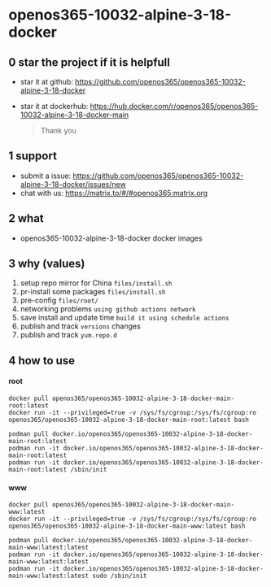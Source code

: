 # openos365-10032-alpine-3-18-docker

## 0 star the project if it is helpfull

* star it at github: https://github.com/openos365/openos365-10032-alpine-3-18-docker
* star it at dockerhub: https://hub.docker.com/r/openos365/openos365-10032-alpine-3-18-docker-main

  > Thank you

## 1 support

* submit a issue: https://github.com/openos365/openos365-10032-alpine-3-18-docker/issues/new
* chat with us: https://matrix.to/#/#openos365:matrix.org

## 2 what

* openos365-10032-alpine-3-18-docker docker images
  
## 3 why (values)

1. setup repo mirror for China `files/install.sh`
1. pr-install some packages `files/install.sh`
1. pre-config `files/root/`
1. networking problems `using github actions network`
1. save install and update time `build it using schedule actions`
1. publish and track `versions` changes
1. publish and track `yum.repo.d`

## 4 how to use

#### root
```
docker pull openos365/openos365-10032-alpine-3-18-docker-main-root:latest
docker run -it --privileged=true -v /sys/fs/cgroup:/sys/fs/cgroup:ro openos365/openos365-10032-alpine-3-18-docker-main-root:latest bash

podman pull docker.io/openos365/openos365-10032-alpine-3-18-docker-main-root:latest
podman run -it docker.io/openos365/openos365-10032-alpine-3-18-docker-main-root:latest
podman run -it docker.io/openos365/openos365-10032-alpine-3-18-docker-main-root:latest /sbin/init
```
#### www

```
docker pull openos365/openos365-10032-alpine-3-18-docker-main-www:latest
docker run -it --privileged=true -v /sys/fs/cgroup:/sys/fs/cgroup:ro openos365/openos365-10032-alpine-3-18-docker-main-www:latest bash

podman pull docker.io/openos365/openos365-10032-alpine-3-18-docker-main-www:latest:latest
podman run -it docker.io/openos365/openos365-10032-alpine-3-18-docker-main-www:latest:latest
podman run -it docker.io/openos365/openos365-10032-alpine-3-18-docker-main-www:latest:latest sudo /sbin/init
```
